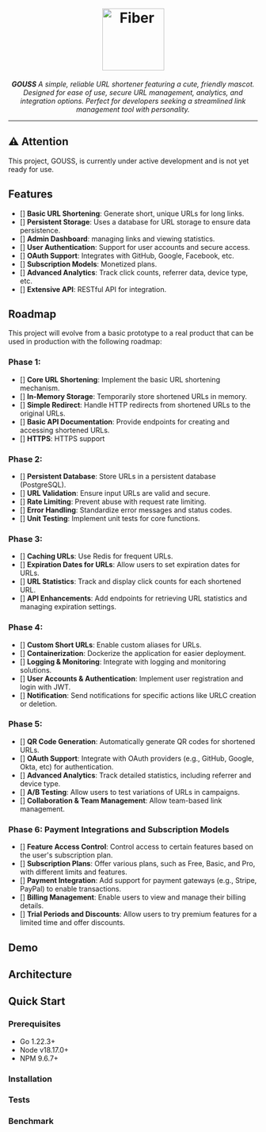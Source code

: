 <h1 align="center">
  <a href="https://github.com/fajarnugraha37/gouss">
    <picture>
      <img height="125" alt="Fiber" src="https://raw.githubusercontent.com/fajarnugraha37/gouss/logo.webp">
    </picture>
  </a>
</h1>
<p align="center">
    <em><b>GOUSS</b> A simple, reliable URL shortener featuring a cute, friendly mascot. Designed for ease of use, secure URL management, analytics, and integration options. Perfect for developers seeking a streamlined link management tool with personality.
    </em>
</p>

---
## ⚠️ **Attention**

This project, GOUSS, is currently under active development and is not yet ready for use.

## Features

- [] **Basic URL Shortening**: Generate short, unique URLs for long links.
- [] **Persistent Storage**: Uses a database for URL storage to ensure data persistence.
- [] **Admin Dashboard**: managing links and viewing statistics.
- [] **User Authentication**: Support for user accounts and secure access.
- [] **OAuth Support**: Integrates with GitHub, Google, Facebook, etc.
- [] **Subscription Models**: Monetized plans.
- [] **Advanced Analytics**: Track click counts, referrer data, device type, etc.
- [] **Extensive API**: RESTful API for integration.

## Roadmap

This project will evolve from a basic prototype to a real product that can be used in production with the following roadmap:
### Phase 1:
- [] **Core URL Shortening**: Implement the basic URL shortening mechanism.
- [] **In-Memory Storage**: Temporarily store shortened URLs in memory.
- [] **Simple Redirect**: Handle HTTP redirects from shortened URLs to the original URLs.
- [] **Basic API Documentation**: Provide endpoints for creating and accessing shortened URLs.
- [] **HTTPS**: HTTPS support

### Phase 2:
- [] **Persistent Database**: Store URLs in a persistent database (PostgreSQL).
- [] **URL Validation**: Ensure input URLs are valid and secure.
- [] **Rate Limiting**: Prevent abuse with request rate limiting.
- [] **Error Handling**: Standardize error messages and status codes.
- [] **Unit Testing**: Implement unit tests for core functions.

### Phase 3:
- [] **Caching URLs**: Use Redis for frequent URLs.
- [] **Expiration Dates for URLs**: Allow users to set expiration dates for URLs.
- [] **URL Statistics**: Track and display click counts for each shortened URL.
- [] **API Enhancements**: Add endpoints for retrieving URL statistics and managing expiration settings.

### Phase 4:
- [] **Custom Short URLs**: Enable custom aliases for URLs.
- [] **Containerization**: Dockerize the application for easier deployment.
- [] **Logging & Monitoring**: Integrate with logging and monitoring solutions.
- [] **User Accounts & Authentication**: Implement user registration and login with JWT.
- [] **Notification**: Send notifications for specific actions like URLC creation or deletion.

### Phase 5:
- [] **QR Code Generation**: Automatically generate QR codes for shortened URLs.
- [] **OAuth Support**: Integrate with OAuth providers (e.g., GitHub, Google, Okta, etc) for authentication.
- [] **Advanced Analytics**: Track detailed statistics, including referrer and device type.
- [] **A/B Testing**: Allow users to test variations of URLs in campaigns.
- [] **Collaboration & Team Management**: Allow team-based link management.

### Phase 6: Payment Integrations and Subscription Models
- [] **Feature Access Control**: Control access to certain features based on the user's subscription plan.
- [] **Subscription Plans**: Offer various plans, such as Free, Basic, and Pro, with different limits and features.
- [] **Payment Integration**: Add support for payment gateways (e.g., Stripe, PayPal) to enable transactions.
- [] **Billing Management**: Enable users to view and manage their billing details.
- [] **Trial Periods and Discounts**: Allow users to try premium features for a limited time and offer discounts.

## Demo

## Architecture

## Quick Start

### Prerequisites
- Go 1.22.3+
- Node v18.17.0+
- NPM 9.6.7+

### Installation

### Tests

### Benchmark
